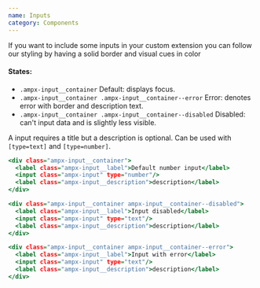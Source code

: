 ```yaml
---
name: Inputs
category: Components
---
```

If you want to include some inputs in your custom extension you can follow our styling by having a solid border and visual cues in color


#### States:
- `.ampx-input__container` Default: displays focus.
- `.ampx-input__container .ampx-input__container--error` Error: denotes error with border and description text.
- `.ampx-input__container .ampx-input__container--disabled` Disabled: can't input data and is slightly less visible.


A input requires a title but a description is optional. Can be used with `[type=text]` and `[type=number]`.

```input-default.html
<div class="ampx-input__container">
  <label class="ampx-input__label">Default number input</label>
  <input class="ampx-input" type="number"/>
  <label class="ampx-input__description">description</label>
</div>

<div class="ampx-input__container ampx-input__container--disabled">
  <label class="ampx-input__label">Input disabled</label>
  <input class="ampx-input" type="text"/>
  <label class="ampx-input__description">description</label>
</div>

<div class="ampx-input__container ampx-input__container--error">
  <label class="ampx-input__label">Input with error</label>
  <input class="ampx-input" type="text"/>
  <label class="ampx-input__description">description</label>
</div>
```
```input-default:/css/inputs.css

```
